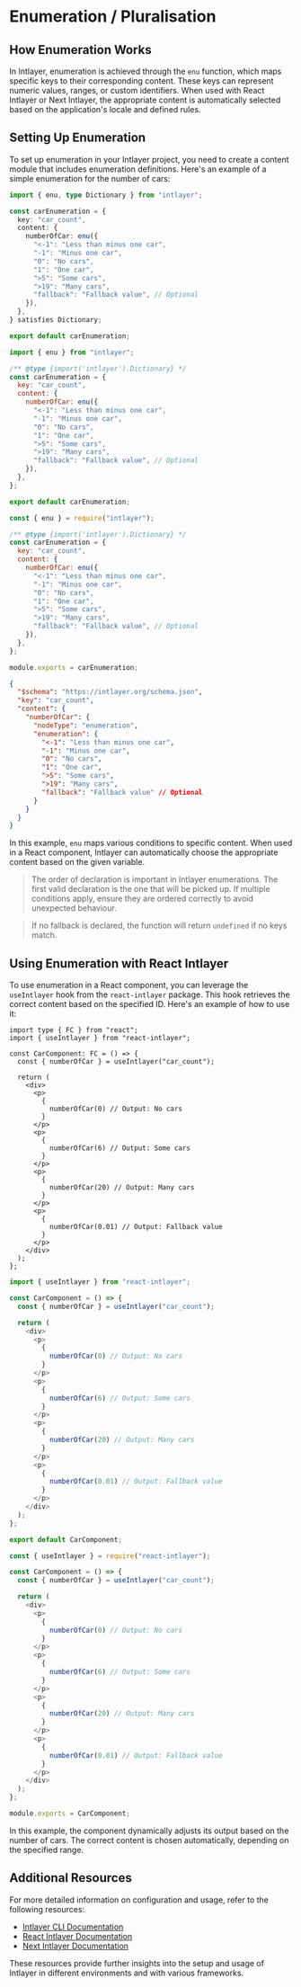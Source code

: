 # Enumeration / Pluralisation

## How Enumeration Works

In Intlayer, enumeration is achieved through the `enu` function, which maps specific keys to their corresponding content. These keys can represent numeric values, ranges, or custom identifiers. When used with React Intlayer or Next Intlayer, the appropriate content is automatically selected based on the application's locale and defined rules.

## Setting Up Enumeration

To set up enumeration in your Intlayer project, you need to create a content module that includes enumeration definitions. Here's an example of a simple enumeration for the number of cars:

```typescript fileName="**/*.content.ts" contentDeclarationFormat="typescript"
import { enu, type Dictionary } from "intlayer";

const carEnumeration = {
  key: "car_count",
  content: {
    numberOfCar: enu({
      "<-1": "Less than minus one car",
      "-1": "Minus one car",
      "0": "No cars",
      "1": "One car",
      ">5": "Some cars",
      ">19": "Many cars",
      "fallback": "Fallback value", // Optional
    }),
  },
} satisfies Dictionary;

export default carEnumeration;
```

```javascript fileName="**/*.content.mjs" contentDeclarationFormat="esm"
import { enu } from "intlayer";

/** @type {import('intlayer').Dictionary} */
const carEnumeration = {
  key: "car_count",
  content: {
    numberOfCar: enu({
      "<-1": "Less than minus one car",
      "-1": "Minus one car",
      "0": "No cars",
      "1": "One car",
      ">5": "Some cars",
      ">19": "Many cars",
      "fallback": "Fallback value", // Optional
    }),
  },
};

export default carEnumeration;
```

```javascript fileName="**/*.content.cjs" contentDeclarationFormat="commonjs"
const { enu } = require("intlayer");

/** @type {import('intlayer').Dictionary} */
const carEnumeration = {
  key: "car_count",
  content: {
    numberOfCar: enu({
      "<-1": "Less than minus one car",
      "-1": "Minus one car",
      "0": "No cars",
      "1": "One car",
      ">5": "Some cars",
      ">19": "Many cars",
      "fallback": "Fallback value", // Optional
    }),
  },
};

module.exports = carEnumeration;
```

```json fileName="**/*.content.json" contentDeclarationFormat="json"
{
  "$schema": "https://intlayer.org/schema.json",
  "key": "car_count",
  "content": {
    "numberOfCar": {
      "nodeType": "enumeration",
      "enumeration": {
        "<-1": "Less than minus one car",
        "-1": "Minus one car",
        "0": "No cars",
        "1": "One car",
        ">5": "Some cars",
        ">19": "Many cars",
        "fallback": "Fallback value" // Optional
      }
    }
  }
}
```

In this example, `enu` maps various conditions to specific content. When used in a React component, Intlayer can automatically choose the appropriate content based on the given variable.

> The order of declaration is important in Intlayer enumerations. The first valid declaration is the one that will be picked up. If multiple conditions apply, ensure they are ordered correctly to avoid unexpected behaviour.

> If no fallback is declared, the function will return `undefined` if no keys match.

## Using Enumeration with React Intlayer

To use enumeration in a React component, you can leverage the `useIntlayer` hook from the `react-intlayer` package. This hook retrieves the correct content based on the specified ID. Here's an example of how to use it:

```tsx fileName="**/*.tsx" codeFormat="typescript"
import type { FC } from "react";
import { useIntlayer } from "react-intlayer";

const CarComponent: FC = () => {
  const { numberOfCar } = useIntlayer("car_count");

  return (
    <div>
      <p>
        {
          numberOfCar(0) // Output: No cars
        }
      </p>
      <p>
        {
          numberOfCar(6) // Output: Some cars
        }
      </p>
      <p>
        {
          numberOfCar(20) // Output: Many cars
        }
      </p>
      <p>
        {
          numberOfCar(0.01) // Output: Fallback value
        }
      </p>
    </div>
  );
};
```

```javascript fileName="**/*.mjx" codeFormat="esm"
import { useIntlayer } from "react-intlayer";

const CarComponent = () => {
  const { numberOfCar } = useIntlayer("car_count");

  return (
    <div>
      <p>
        {
          numberOfCar(0) // Output: No cars
        }
      </p>
      <p>
        {
          numberOfCar(6) // Output: Some cars
        }
      </p>
      <p>
        {
          numberOfCar(20) // Output: Many cars
        }
      </p>
      <p>
        {
          numberOfCar(0.01) // Output: Fallback value
        }
      </p>
    </div>
  );
};

export default CarComponent;
```

```javascript fileName="**/*.cjs" codeFormat="commonjs"
const { useIntlayer } = require("react-intlayer");

const CarComponent = () => {
  const { numberOfCar } = useIntlayer("car_count");

  return (
    <div>
      <p>
        {
          numberOfCar(0) // Output: No cars
        }
      </p>
      <p>
        {
          numberOfCar(6) // Output: Some cars
        }
      </p>
      <p>
        {
          numberOfCar(20) // Output: Many cars
        }
      </p>
      <p>
        {
          numberOfCar(0.01) // Output: Fallback value
        }
      </p>
    </div>
  );
};

module.exports = CarComponent;
```

In this example, the component dynamically adjusts its output based on the number of cars. The correct content is chosen automatically, depending on the specified range.

## Additional Resources

For more detailed information on configuration and usage, refer to the following resources:

- [Intlayer CLI Documentation](https://github.com/aymericzip/intlayer/blob/main/docs/en-GB/intlayer_cli.md)
- [React Intlayer Documentation](https://github.com/aymericzip/intlayer/blob/main/docs/en-GB/intlayer_with_create_react_app.md)
- [Next Intlayer Documentation](https://github.com/aymericzip/intlayer/blob/main/docs/en-GB/intlayer_with_nextjs_15.md)

These resources provide further insights into the setup and usage of Intlayer in different environments and with various frameworks.
